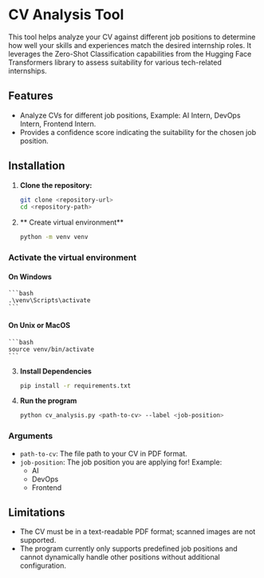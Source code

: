 # CV Analysis Tool

This tool helps analyze your CV against different job positions to determine how well your skills and experiences match the desired internship roles. It leverages the Zero-Shot Classification capabilities from the Hugging Face Transformers library to assess suitability for various tech-related internships.

## Features

- Analyze CVs for different job positions, Example: AI Intern, DevOps Intern, Frontend Intern.
- Provides a confidence score indicating the suitability for the chosen job position.

## Installation

1. **Clone the repository:**
   ```bash
   git clone <repository-url>
   cd <repository-path>
   ```
2. ** Create virtual environment**
    ```bash
    python -m venv venv
    ```
### Activate the virtual environment
#### On Windows
    ```bash
    .\venv\Scripts\activate
    ```

#### On Unix or MacOS
    ```bash
    source venv/bin/activate
    ```

3. **Install Dependencies**
    ```bash
    pip install -r requirements.txt
    ```

3. **Run the program**
    ```bash
    python cv_analysis.py <path-to-cv> --label <job-position>
    ```

### Arguments
- `path-to-cv`: The file path to your CV in PDF format.
- `job-position`: The job position you are applying for! Example:
    - AI
    - DevOps
    - Frontend

## Limitations
- The CV must be in a text-readable PDF format; scanned images are not supported.
- The program currently only supports predefined job positions and cannot dynamically handle other positions without additional configuration.